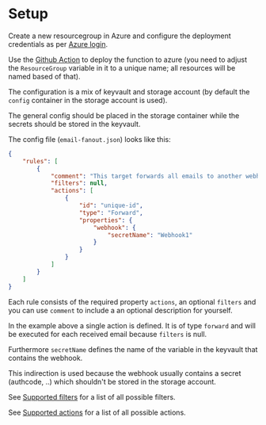 # Setup

Create a new resourcegroup in Azure and configure the deployment credentials as per [Azure login](https://github.com/Azure/login).

Use the [Github Action](../.github/workflows/azure-functionapp.yml) to deploy the function to azure (you need to adjust the `ResourceGroup` variable in it to a unique name; all resources will be named based of that).

The configuration is a mix of keyvault and storage account (by default the `config` container in the storage account is used).

The general config should be placed in the storage container while the secrets should be stored in the keyvault.

The config file (`email-fanout.json`) looks like this:

``` json
{
    "rules": [
        {
            "comment": "This target forwards all emails to another webhook (description for yourself what this target does)",
            "filters": null,
            "actions": [
                {
                    "id": "unique-id",
                    "type": "Forward",
                    "properties": {
                        "webhook": {
                            "secretName": "Webhook1"
                        }
                    }
                }
            ]
        }
    ]
}
```

Each rule consists of the required property `actions`, an optional `filters` and you can use `comment` to include a an optional description for yourself.

In the example above a single action is defined. It is of type `forward` and will be executed for each received email because `filters` is null.

Furthermore `secretName` defines the name of the variable in the keyvault that contains the webhook.

This indirection is used because the webhook usually contains a secret (authcode, ..) which shouldn't be stored in the storage account.

See [Supported filters](Supported%20filters.md) for a list of all possible filters.

See [Supported actions](Supported%20actions.md) for a list of all possible actions.